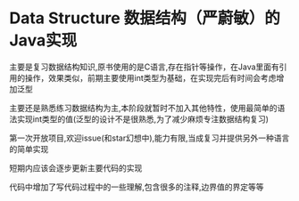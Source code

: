 # Data Structure 数据结构（严蔚敏）的Java实现
主要是复习数据结构知识,原书使用的是C语言,存在指针等操作，在Java里面有引用的操作，效果类似，前期主要使用int类型为基础，在实现完后有时间会考虑增加泛型

主要还是熟悉练习数据结构为主,本阶段就暂时不加入其他特性，使用最简单的语法实现int类型的值(泛型的设计不是很熟悉,为了减少麻烦专注数据结构复习)

第一次开放项目,欢迎issue(和star幻想中),能力有限,当成复习并提供另外一种语言的简单实现

短期内应该会逐步更新主要代码的实现

代码中增加了写代码过程中的一些理解,包含很多的注释,边界值的界定等等
